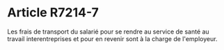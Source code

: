 # Article R7214-7

  
Les frais de transport du salarié pour se rendre au service de santé au travail interentreprises et pour en revenir sont à la charge de l'employeur.